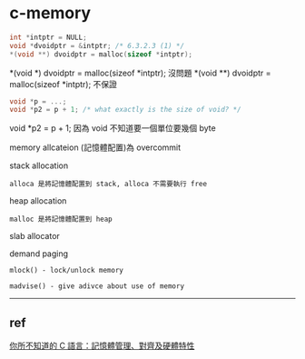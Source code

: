 # c-memory

```c
int *intptr = NULL;
void *dvoidptr = &intptr; /* 6.3.2.3 (1) */
*(void **) dvoidptr = malloc(sizeof *intptr);
```

*(void *) dvoidptr = malloc(sizeof *intptr); 沒問題
*(void **) dvoidptr = malloc(sizeof *intptr); 不保證


```c
void *p = ...;
void *p2 = p + 1; /* what exactly is the size of void? */

```

void *p2 = p + 1; 因為 void 不知道要一個單位要幾個 byte


memory allcateion (記憶體配置)為 overcommit


stack allocation

    alloca 是將記憶體配置到 stack, alloca 不需要執行 free

heap allocation

    malloc 是將記憶體配置到 heap

slab allocator


demand paging

    mlock() - lock/unlock memory

    madvise() - give adivce about use of memory


---

## ref

[你所不知道的 C 語言：記憶體管理、對齊及硬體特性](https://hackmd.io/@sysprog/c-memory)
